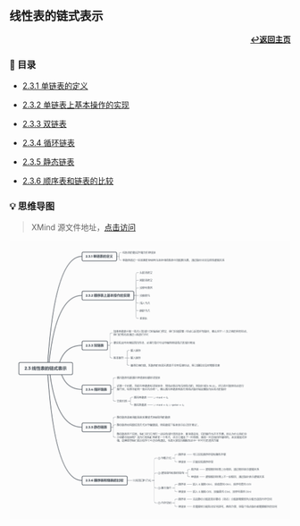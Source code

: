 ## 线性表的链式表示

<div align="right">
    <a href="/README.md"><b>↩返回主页</b></a>
</div>

### 📝 目录

+ [2.3.1 单链表的定义](2.3.1%20单链表的定义.md)

+ [2.3.2 单链表上基本操作的实现](2.3.2%20单链表上基本操作的实现.md)

+ [2.3.3 双链表](2.3.3%20双链表.md)

+ [2.3.4 循环链表](2.3.4%20循环链表.md)

+ [2.3.5 静态链表](2.3.5%20静态链表.md)

+ [2.3.6 顺序表和链表的比较](2.3.6%20顺序表和链表的比较.md)

### 💡 思维导图

> XMind 源文件地址，[点击访问](/files/2/2.3.xmind)

<div align="center">
    <img src="/pics/2/2.3.png" width=1000>
</div>
